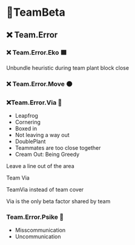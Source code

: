 # 🔷<beta>TeamBeta</beta>

## ❌ Team.Error

### ❌ Team.Error.Eko 🟩<eko></eko>

Unbundle heuristic during team plant block close

### ❌ Team.Error.Move 🟠<moto></moto>

### ❌Team.Error.Via 🔻<via></via>

- Leapfrog
- Cornering
- Boxed in
- Not leaving a way out
- DoublePlant
- Teammates are too close together
- Cream Out: Being Greedy

Leave a line out of the area

Team Via

TeamVia instead of team cover

Via is the only beta factor shared by team

### Team.Error.Psike 💜<neuro></neuro>

- Misscommunication
- Uncommunication
